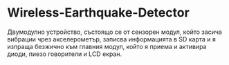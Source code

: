 # Wireless-Earthquake-Detector
Двумодулно устройство, състоящо се от сензорен модул, който засича вибрации чрез акселерометър, записва информацията в SD карта и я изпраща безжично към главния модул, който я приема и активира диоди, пиезо говорители и LCD екран.
